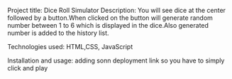  Project title: Dice Roll Simulator
 Description: You will see dice at the center followed by a button.When clicked on the button will generate random number between 1 to 6 which is displayed in the dice.Also generated number is added to the history list.

 Technologies used: HTML,CSS, JavaScript

 Installation and usage:  adding sonn deployment link so you have to simply click and play
